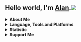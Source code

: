 ## Hello world, I'm <a href="https://alanlengkoan.com">Alan</a>.<img src="https://raw.githubusercontent.com/MartinHeinz/MartinHeinz/master/wave.gif" width="30px">

<details>
    <summary><b>About Me</b></summary>
    <br>
    <ul>
        <li>Moslty using <b><a href="https://www.php.net/">PHP</a></b> and <b><a
                    href="https://www.javascript.com/">JavaScript</a></b> in Web Development.</li>
        <li>Currently learning <b><a href="https://nodejs.org/">Node js</a></b> and <b><a
                    href="https://expressjs.com/">Express js</a></b>.</li>
        <li>Interested in learning <b><a href="https://www.python.org/">Python</a></b> and <b><a
                    href="https://www.djangoproject.com/">Django</a></b> for Web Development.</li>
        <li>Interested in learning <b><a href="https://dart.dev/">Dart</a></b> and <b><a
                    href="https://flutter.dev/">Flutter</a></b> for Mobile App Development.</li>
        <li>Basket Ball, Anime, Manga, Climbing.</li>
    </ul>
</details>

<details>
    <summary><b>Language, Tools and Platforms</b></summary>
    <br>
    <p>
        <img src="https://img.shields.io/badge/php-%23777BB4.svg?&style=for-the-badge&logo=php&logoColor=white"
            alt="PHP">
        <img src="https://img.shields.io/badge/javascript-%23F7DF1E.svg?&style=for-the-badge&logo=javascript&logoColor=white"
            alt="JavaScript">
        <img src="https://img.shields.io/badge/python-3670A0.svg?&style=for-the-badge&logo=python&logoColor=white"
            alt="Python">
        <img src="https://img.shields.io/badge/dart-%230175C2.svg?&style=for-the-badge&logo=dart&logoColor=white"
            alt="Dart">
        <img src="https://img.shields.io/badge/html5-%23E34F26.svg?&style=for-the-badge&logo=html5&logoColor=white"
            alt="HTML3">
        <img src="https://img.shields.io/badge/css3-%231572B6.svg?&style=for-the-badge&logo=css3&logoColor=white"
            alt="CSS3">
        <img src="https://img.shields.io/badge/codeigniter-%23EF4223.svg?&style=for-the-badge&logo=codeigniter&logoColor=white"
            alt="CodeIgniter">
        <img src="https://img.shields.io/badge/symfony-%23000000.svg?&style=for-the-badge&logo=symfony&logoColor=white"
            alt="Symfony">
        <img src="https://img.shields.io/badge/laravel-%23FF2D20.svg?&style=for-the-badge&logo=laravel&logoColor=white"
            alt="Laravel">
        <img src="https://img.shields.io/badge/django-%23092E20.svg?&style=for-the-badge&logo=django&logoColor=white"
            alt="Django">
        <img src="https://img.shields.io/badge/express-%23404d59.svg?&style=for-the-badge&logo=express&logoColor=white"
            alt="Express">
        <img src="https://img.shields.io/badge/flutter-%2302569B.svg?&style=for-the-badge&logo=flutter&logoColor=white"
            alt="Flutter">
        <img src="https://img.shields.io/badge/composer-A52A2A.svg?&style=for-the-badge&logo=composer&logoColor=white"
            alt="Composer">
        <img src="https://img.shields.io/badge/npm-%23000000.svg?&style=for-the-badge&logo=npm&logoColor=white"
            alt="NPM">
        <img src="https://img.shields.io/badge/netlify-%23000000.svg?&style=for-the-badge&logo=netlify&logoColor=#00C7B7"
            alt="Netlify">
        <img src="https://img.shields.io/badge/heroku-%23430098.svg?&style=for-the-badge&logo=heroku&logoColor=white"
            alt="Heroku">
        <img src="https://img.shields.io/badge/firebase-ffca28?style=for-the-badge&logo=firebase&logoColor=black"
            alt="Heroku">
        <img src="https://img.shields.io/badge/git-%23F05033.svg?&style=for-the-badge&logo=git&logoColor=white"
            alt="Git">
        <img src="https://img.shields.io/badge/github-%23121011.svg?&style=for-the-badge&logo=github&logoColor=white"
            alt="Github">
        <img src="https://img.shields.io/badge/gitlab-%23181717.svg?&style=for-the-badge&logo=gitlab&logoColor=white"
            alt="Gitlab">
        <img src="https://img.shields.io/badge/bitbucket-%230047B3.svg?&style=for-the-badge&logo=bitbucket&logoColor=white"
            alt="BitBucket">
        <img src="https://img.shields.io/badge/atom-%2366595C.svg?&style=for-the-badge&logo=atom&logoColor=white"
            alt="Atom">
        <img src="https://img.shields.io/badge/Visual%20Studio%20Code-0078d7.svg?style=for-the-badge&logo=visual-studio-code&logoColor=white"
            alt="VisualStudioCode">
        <img src="https://img.shields.io/badge/mysql-%2300f.svg?style=for-the-badge&logo=mysql&logoColor=white"
            alt="Mysql">
        <img src="https://img.shields.io/badge/MariaDB-003545?style=for-the-badge&logo=mariadb&logoColor=whit"
            alt="MariaDB">
        <img src="https://img.shields.io/badge/jquery-%230769AD.svg?style=for-the-badge&logo=jquery&logoColor=white"
            alt="JQuery">
        <img src="https://img.shields.io/badge/bootstrap-%23563D7C.svg?style=for-the-badge&logo=bootstrap&logoColor=white"
            alt="JQuery">
    </p>
</details>

<details>
    <summary><b>Statistic</b></summary>
    <br>
    <img src="https://komarev.com/ghpvc/?username=alanlengkoan&color=blue" />
    <img src="https://wakatime.com/badge/user/638af379-202d-4593-9c1b-71e44d84f43d.svg" alt="Total time coded since Aug 20 2019" />

<!--START_SECTION:waka-->

```text
From: 26 April 2022 - To: 03 May 2022

Blade Template   8 hrs 33 mins   ⣿⣿⣿⣿⣿⣿⣿⣿⣿⣿⣿⣿⣤⣀⣀⣀⣀⣀⣀⣀⣀⣀⣀⣀⣀   49.61 %
PHP              7 hrs 29 mins   ⣿⣿⣿⣿⣿⣿⣿⣿⣿⣿⣷⣀⣀⣀⣀⣀⣀⣀⣀⣀⣀⣀⣀⣀⣀   43.39 %
CSS              23 mins         ⣦⣀⣀⣀⣀⣀⣀⣀⣀⣀⣀⣀⣀⣀⣀⣀⣀⣀⣀⣀⣀⣀⣀⣀⣀   02.29 %
Bash             17 mins         ⣤⣀⣀⣀⣀⣀⣀⣀⣀⣀⣀⣀⣀⣀⣀⣀⣀⣀⣀⣀⣀⣀⣀⣀⣀   01.65 %
HTML             11 mins         ⣤⣀⣀⣀⣀⣀⣀⣀⣀⣀⣀⣀⣀⣀⣀⣀⣀⣀⣀⣀⣀⣀⣀⣀⣀   01.12 %
JSON             9 mins          ⣄⣀⣀⣀⣀⣀⣀⣀⣀⣀⣀⣀⣀⣀⣀⣀⣀⣀⣀⣀⣀⣀⣀⣀⣀   00.94 %
```

<!--END_SECTION:waka-->

<p>
    <img src="https://github-readme-stats.vercel.app/api?username=alanlengkoan&show_icons=true&theme=dark" />
    <img src="https://github-readme-stats.vercel.app/api/top-langs/?username=alanlengkoan&layout=compact&theme=dark" />
</p>
</details>

<details>
    <summary><b>Support Me</b></summary>
    <br>
    <p>
        Lastly, don't forget to support and treat me with a coffee cup, if you find what you are looking for in my
        repo so I can be excited to share a code that can help you. <strong>Thank you very
            much!&nbsp;</strong>&#128522;&nbsp;&#128522;
    </p>
    <a href="https://saweria.co/alanlengkoan">
        <img src="./img/saweria.png" width="150" />
    </a>
    <a href="https://trakteer.id/alanlengkoan">
        <img src="./img/trakteer.png" width="120" />
    </a>
</details>